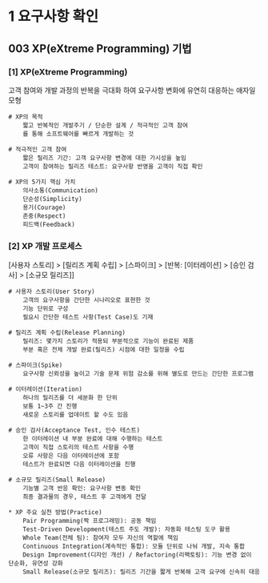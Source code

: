 # 1 요구사항 확인

## 003 XP(eXtreme Programming) 기법

### [1] XP(eXtreme Programming)

고객 참여와 개발 과정의 반복을 극대화 하여 요구사항 변화에 유연히 대응하는 애자일 모형

```
# XP의 목적
	짧고 반복적인 개발주기 / 단순한 설계 / 적극적인 고객 참여
	를 통해 소프트웨어를 빠르게 개발하는 것

# 적극적인 고객 참여
	짧은 릴리즈 기간: 고객 요구사항 변경에 대한 가시성을 높임
	고객이 참여하는 릴리즈 테스트: 요구사항 반영을 고객이 직접 확인

# XP의 5가지 핵심 가치
	의사소통(Communication)
	단순성(Simplicity)
	용기(Courage)
	존중(Respect)
	피드백(Feedback)
```

### [2] XP 개발 프로세스

[사용자 스토리] > [릴리즈 계획 수립] > [스파이크] > [반복: [이터레이션] > [승인 검사] > [소규모 릴리즈]]

```
# 사용자 스토리(User Story)
	고객의 요구사항을 간단한 시나리오로 표현한 것
	기능 단위로 구성
	필요시 간단한 테스트 사항(Test Case)도 기재

# 릴리즈 계획 수립(Release Planning)
	릴리즈: 몇가지 스토리가 적용되 부분적으로 기능이 완료된 제품
	부분 혹은 전체 개발 완료(릴리즈) 시점에 대한 일정을 수립

# 스파이크(Spike)
	요구사항 신뢰성을 높이고 기술 문제 위험 감소를 위해 별도로 만드는 간단한 프로그램

# 이터레이션(Iteration)
	하나의 릴리즈를 더 세분화 한 단위
	보통 1~3주 간 진행
	새로운 스토리를 업데이트 할 수도 있음

# 승인 검사(Acceptance Test, 인수 테스트)
	한 이터레이션 내 부분 완료에 대해 수행하는 테스트
	고객이 직접 스토리의 테스트 사항을 수행
	오류 사항은 다음 이터레이션에 포함
	테스트가 완료되면 다음 이터레이션을 진행

# 소규모 릴리즈(Small Release)
	기능별 고객 반응 확인: 요구사항 변동 확인
	최종 결과물의 경우, 테스트 후 고객에게 전달
```

```
* XP 주요 실천 방법(Practice)
	Pair Programming(짝 프로그래밍): 공동 책임
	Test-Driven Development(테스트 주도 개발): 자동화 테스팅 도구 활용
	Whole Team(전체 팀): 참여자 모두 자신의 역할에 책임
	Continuous Integration(계속적인 통합): 모듈 단위로 나눠 개발, 지속 통합
	Design Improvement(디자인 개선) / Refactoring(리팩토링): 기능 변경 없이 단순화, 유연성 강화
	Small Release(소규모 릴리즈): 릴리즈 기간을 짧게 반복해 고객 요구에 신속히 대응
```